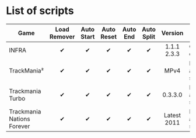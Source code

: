 ﻿# List of scripts
Game|Load Remover|Auto Start|Auto Reset|Auto End|Auto Split|Version|Notes
--|:-:|:-:|:-:|:-:|:-:|:-:|--
INFRA|✔|✔|✔|✔|✔|1.1.1<br>2.3.3|Game is in development
TrackMania²|✔|✔|✔|✔|✔|MPv4|Includes auto split settings
Trackmania Turbo|✔|✔|✔|✔|✔|0.3.3.0|Includes auto split settings
Trackmania Nations Forever|✔|✔|✔|✔|✔|Latest 2011|Includes auto split settings
